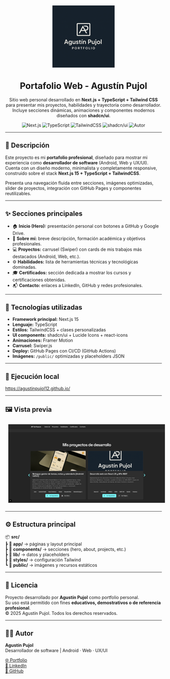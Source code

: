 <p align="center">
  <img src="public/ap_portfolio.png" alt="Agustín Pujol Portfolio logo" width="200"/>
</p>

<h1 align="center">Portafolio Web - Agustín Pujol</h1>

<p align="center">
  Sitio web personal desarrollado en <b>Next.js + TypeScript + Tailwind CSS</b> para presentar mis proyectos, habilidades y trayectoria como desarrollador.<br/>
  Incluye secciones dinámicas, animaciones y componentes modernos diseñados con <b>shadcn/ui</b>.
</p>

<p align="center">
  <img src="https://img.shields.io/badge/Next.js-15-black?style=flat&logo=nextdotjs" alt="Next.js"/>
  <img src="https://img.shields.io/badge/TypeScript-3178C6?style=flat&logo=typescript&logoColor=white" alt="TypeScript"/>
  <img src="https://img.shields.io/badge/TailwindCSS-38B2AC?style=flat&logo=tailwindcss&logoColor=white" alt="TailwindCSS"/>
  <img src="https://img.shields.io/badge/shadcn/ui-%23f4f4f5.svg?style=flat&logo=react&logoColor=black" alt="shadcn/ui"/>
  <img src="https://img.shields.io/badge/Hecho%20por-Agustín%20Pujol-orange" alt="Autor"/>
</p>

---

## 🧭 Descripción

Este proyecto es mi **portafolio profesional**, diseñado para mostrar mi experiencia como **desarrollador de software** (Android, Web y UX/UI).  
Cuenta con un diseño moderno, minimalista y completamente responsive, construido sobre el stack **Next.js 15 + TypeScript + TailwindCSS**.  

Presenta una navegación fluida entre secciones, imágenes optimizadas, slider de proyectos, integración con GitHub Pages y componentes reutilizables.

---

## ✨ Secciones principales

- 🏠 **Inicio (Hero):** presentación personal con botones a GitHub y Google Drive.  
- 👤 **Sobre mí:** breve descripción, formación académica y objetivos profesionales.  
- 💻 **Proyectos:** carrusel (Swiper) con cards de mis trabajos más destacados (Android, Web, etc.).  
- ⚙️ **Habilidades:** lista de herramientas técnicas y tecnológicas dominadas.  
- 🎓 **Certificados:** sección dedicada a mostrar los cursos y certificaciones obtenidas.  
- 📬 **Contacto:** enlaces a LinkedIn, GitHub y redes profesionales.  

---

## 🧰 Tecnologías utilizadas

- **Framework principal:** Next.js 15  
- **Lenguaje:** TypeScript  
- **Estilos:** TailwindCSS + clases personalizadas  
- **UI components:** shadcn/ui + Lucide Icons + react-icons  
- **Animaciones:** Framer Motion  
- **Carrusel:** Swiper.js  
- **Deploy:** GitHub Pages con CI/CD (GitHub Actions)  
- **Imágenes:** `/public/` optimizadas y placeholders JSON  

---

## 🚀 Ejecución local
https://agustinpujol12.github.io/

---

## 🖼️ Vista previa

<p align="center">
  <img src="public/web.png" alt="Vista general del sitio" width="700" style="margin:10px"/>
</p>

---

## ⚙️ Estructura principal

📦 **src/**  
┣ 📂 **app/** → páginas y layout principal  
┣ 📂 **components/** → secciones (hero, about, projects, etc.)  
┣ 📂 **lib/** → datos y placeholders  
┣ 📂 **styles/** → configuración Tailwind  
┗ 📂 **public/** → imágenes y recursos estáticos  

---

## 📄 Licencia

Proyecto desarrollado por **Agustín Pujol** como portfolio personal.  
Su uso está permitido con fines **educativos, demostrativos o de referencia profesional**.  
© 2025 Agustín Pujol. Todos los derechos reservados.

---

## 👨‍💻 Autor

**Agustín Pujol**  
Desarrollador de software | Android · Web · UX/UI  

[🌐 Portfolio](https://agustinpujol12.github.io)  
[💼 LinkedIn](https://www.linkedin.com/in/agustinpujol/)  
[🐙 GitHub](https://github.com/Agustinpujol12)
